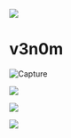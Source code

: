 ![](https://user-images.githubusercontent.com/88527426/159282673-230137e6-1d75-440f-a9a0-ba5c2af81e59.jpeg)
# v3n0m
![Capture](https://user-images.githubusercontent.com/88527426/160156796-12c9d722-b4ee-4bf7-b81b-ce41a17d7890.PNG)

![](https://user-images.githubusercontent.com/88527426/160154330-55d871a7-904f-4b34-91d3-895d519b2e2a.jpeg)


![](https://user-images.githubusercontent.com/88527426/184546198-69230bc2-7cda-427c-aebf-a9c4f6f77559.jpeg)

![](https://user-images.githubusercontent.com/88527426/184548500-e78e317a-aa83-4ffc-ac81-c421c0a9f830.jpeg)



